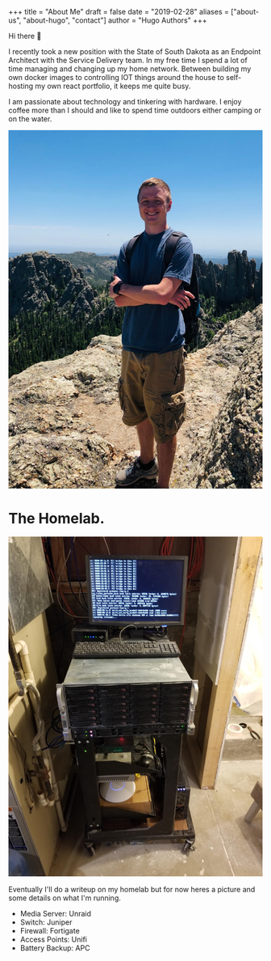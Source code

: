 +++
title = "About Me"
draft = false
date = "2019-02-28"
aliases = ["about-us", "about-hugo", "contact"]
author = "Hugo Authors"
+++

Hi there 👋

I recently took a new position with the State of South Dakota as an Endpoint Architect with the Service Delivery team. In my free time I spend a lot of time managing and changing up my home network. Between building my own docker images to controlling IOT things around the house to self-hosting my own react portfolio, it keeps me quite busy.

I am passionate about technology and tinkering with hardware. I enjoy coffee more than I should and like to spend time outdoors either camping or on the water.

![hiking](hiking.jpg)


The Homelab.
============

![homelab](homelab.jpg)

Eventually I'll do a writeup on my homelab but for now heres a picture and some details on what I'm running.

- Media Server: Unraid
- Switch: Juniper
- Firewall: Fortigate
- Access Points: Unifi
- Battery Backup: APC